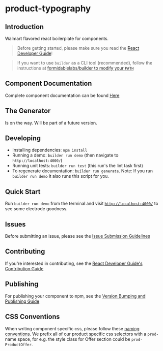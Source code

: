 product-typography
==================

## Introduction
Walmart flavored react boilerplate for components. 

> Before getting started, please make sure you read the [React Developer Guide](https://gecgithub01.walmart.com/react/react-dev-guide)!

> If you want to use `builder` as a CLI tool (recommended), follow the instructions at [formidablelabs/builder to modify your `PATH`](https://github.com/formidablelabs/builder#local-install)  

## Component Documentation

Complete component documentation can be found [Here](components.md)

## The Generator

Is on the way. Will be part of a future version.

## Developing

- Installing dependencies: `npm install`
- Running a demo: `builder run demo` (then navigate to `http://localhost:4000/`)
- Running unit tests: `builder run test` (this run's the lint task first)
- To regenerate documentation: `builder run generate`. Note: If you run `builder run demo` it also runs this script for you.

## Quick Start

Run `builder run demo` from the terminal and visit [`http://localhost:4000/`](http://localhost:4000/) to see some electrode goodness.

## Issues

Before submitting an issue, please see the [Issue Submission Guidelines](https://gecgithub01.walmart.com/react/react-dev-guide#submitting-issues)

## Contributing

If you're interested in contributing, see the [React Developer Guide's Contribution Guide](https://gecgithub01.walmart.com/react/react-dev-guide#contributing)

## Publishing

For publishing your component to npm, see the [Version Bumping and Publishing Guide](https://gecgithub01.walmart.com/react/react-dev-guide#version-bumping-and-publishing)

## CSS Conventions

When writing component specific css, please follow these [naming conventions](https://github.com/suitcss/suit/blob/master/doc/naming-conventions.md#components). We prefix all of our product
specific css selectors with a `prod-` name space, for e.g. the style class for Offer section could be `prod-ProductOffer`.
